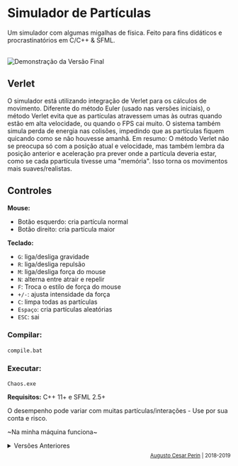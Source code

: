 # Simulador de Partículas

Um simulador com algumas migalhas de física. Feito para fins didáticos e procrastinatórios em C/C++ & SFML.


<br>

<img src="gifs/v09.gif" alt="Demonstração da Versão Final" width="650"/>

<br>

## Verlet

O simulador está utilizando integração de Verlet para os cálculos de movimento. Diferente do método Euler (usado nas versões iniciais), o método Verlet evita que as partículas atravessem umas às outras quando estão em alta velocidade, ou quando o FPS cai muito. O sistema também simula perda de energia nas colisões, impedindo que as partículas fiquem quicando como se não houvesse amanhã.
Em resumo: O método Verlet não se preocupa só com a posição atual e velocidade, mas também lembra da posição anterior e aceleração pra prever onde a partícula deveria estar, como se cada ppartícula tivesse uma "memória". Isso torna os movimentos mais suaves/realistas.

## Controles

**Mouse:**
- Botão esquerdo: cria partícula normal
- Botão direito: cria partícula maior

**Teclado:**
- `G`: liga/desliga gravidade
- `R`: liga/desliga repulsão
- `M`: liga/desliga força do mouse
- `N`: alterna entre atrair e repelir
- `F`: Troca o estilo de força do mouse
- `+/-`: ajusta intensidade da força
- `C`: limpa todas as partículas
- `Espaço`: cria partículas aleatórias
- `ESC`: sai


### Compilar:
```
compile.bat
```

### Executar:
```
Chaos.exe
```


**Requisitos:** C++ 11+ e SFML 2.5+

O desempenho pode variar com muitas partículas/interações - Use por sua conta e risco.

~Na minha máquina funciona~

<details>
<summary>Versões Anteriores</summary>

#### v0.5
<img src="gifs/gifrec.gif" alt="Demonstração da Versão 0.5" width="650"/>

#### v0.1
<img src="gifs/v01.gif" alt="Demonstração da Versão 0.1" width="650"/>

</details>

<div align="right">
  <sub><a href="https://github.com/augustoperin">Augusto Cesar Perin</a> | 2018-2019</sub>
</div>

